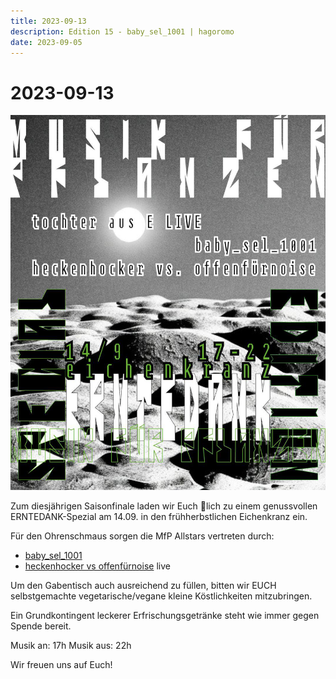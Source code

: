 ```yaml
---
title: 2023-09-13
description: Edition 15 - baby_sel_1001 | hagoromo
date: 2023-09-05
---
```


# 2023-09-13

![](230924.jpg)

Zum diesjährigen Saisonfinale laden wir Euch 🧡lich zu einem genussvollen ERNTEDANK-Spezial am 14.09. in den frühherbstlichen Eichenkranz ein.

Für den Ohrenschmaus sorgen die MfP Allstars vertreten durch:

- [baby_sel_1001](https://soundcloud.com/selmel)
- [heckenhocker vs offenfürnoise](https://soundcloud.com/hagoromohagoromo) live


Um den Gabentisch auch ausreichend zu füllen, bitten wir EUCH selbstgemachte vegetarische/vegane kleine Köstlichkeiten mitzubringen.

Ein Grundkontingent leckerer Erfrischungsgetränke steht wie immer gegen Spende bereit.

Musik an: 17h
Musik aus: 22h

Wir freuen uns auf Euch!
